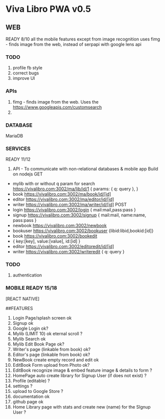 # Viva Libro PWA v0.5
## WEB 
READY 8/10
all the mobile features except from image recognition uses 
fimg - finds image from the web, instead of serpapi with google lens api 

### TODO 
1) profile fb style 
2) correct bugs 
3) improve UI

### APIs
1) fimg - finds image from the web. 
Uses the https://www.googleapis.com/customsearch
2) 

### DATABASE
MariaDB

### SERVICES
READY 11/12
1) API - To communicate with non-relational databases & mobile app
Build on nodejs
GET
- mylib  with or without q param for search https://vivalibro.com:3002/ma/lib/id/1 {
  params: { q: query },
  }
- book https://vivalibro.com:3002/ma/book/id/[id]
- editor https://vivalibro.com:3002/ma/editor/id/[id]
- writer https://vivalibro.com:3002/ma/writer/id/[id]
POST 
- login https://vivalibro.com:3002/login 
{
  mail:mail,pass:pass
  }
- signup https://vivalibro.com:3002/signup
{
  mail:mail,
  name:name,
  pass:pass
  }
- newbook https://vivalibro.com:3002/newbook 
- bookuser https://vivalibro.com:3002/bookuser {libid:libid,bookid:[id]} 
- book https://vivalibro.com:3002/bookedit 
- {
  key:[key],
  value:[value],
  id:[id]
  }
- editor https://vivalibro.com:3002/editoredit/id/[id]
- writer https://vivalibro.com:3002/writeredit { q: query }

### TODO 
1) authentication 

### MOBILE READY 15/18
[REACT NATIVE]

##FEATURES 
1) Login Page/splash screen      ok 
2) Signup          ok 
3) Google Login    ok?
4) Mylib (LIMIT 10)   ok  eternal scroll ?
5) Mylib Search    ok 
6) Mylib Edit Book Page ok? 
7) Writer's page (linkable from book) ok?
8) Editor's page (linkable from book) ok?
9) NewBook create empty record and edit    ok
10) EditBook Form upload from Photo  ok?
11) EditBook recognize image & embed feature image & details to form ?
12) HomePage auto create library for Signup User (if does not exist) ?
13) Profile (editable) ?
14) settings ? 
15) upload to Google Store ?
16) documentation ok
17) github page ok
18) Home Library page with stats and create new (name) for the SIgnup User ?
